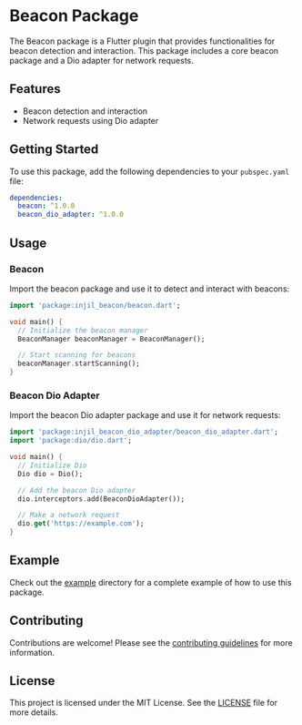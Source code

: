# Beacon Package

The Beacon package is a Flutter plugin that provides functionalities for beacon detection and interaction. This package includes a core beacon package and a Dio adapter for network requests.

## Features

- Beacon detection and interaction
- Network requests using Dio adapter

## Getting Started

To use this package, add the following dependencies to your `pubspec.yaml` file:

```yaml
dependencies:
  beacon: ^1.0.0
  beacon_dio_adapter: ^1.0.0
```

## Usage

### Beacon

Import the beacon package and use it to detect and interact with beacons:

```dart
import 'package:injil_beacon/beacon.dart';

void main() {
  // Initialize the beacon manager
  BeaconManager beaconManager = BeaconManager();

  // Start scanning for beacons
  beaconManager.startScanning();
}
```

### Beacon Dio Adapter

Import the beacon Dio adapter package and use it for network requests:

```dart
import 'package:injil_beacon_dio_adapter/beacon_dio_adapter.dart';
import 'package:dio/dio.dart';

void main() {
  // Initialize Dio
  Dio dio = Dio();

  // Add the beacon Dio adapter
  dio.interceptors.add(BeaconDioAdapter());

  // Make a network request
  dio.get('https://example.com');
}
```

## Example

Check out the [example](example) directory for a complete example of how to use this package.

## Contributing

Contributions are welcome! Please see the [contributing guidelines](CONTRIBUTING.md) for more information.

## License

This project is licensed under the MIT License. See the [LICENSE](LICENSE) file for more details.